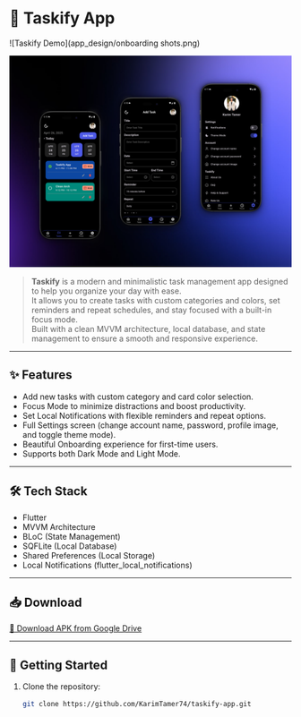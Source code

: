 # 🚀 Taskify App

![Taskify Demo](app_design/onboarding shots.png)

![Taskify Demo](app_design/shots.png)

> **Taskify** is a modern and minimalistic task management app designed to help you organize your day with ease.  
> It allows you to create tasks with custom categories and colors, set reminders and repeat schedules, and stay focused with a built-in focus mode.  
> Built with a clean MVVM architecture, local database, and state management to ensure a smooth and responsive experience.

---

## ✨ Features
- Add new tasks with custom category and card color selection.
- Focus Mode to minimize distractions and boost productivity.
- Set Local Notifications with flexible reminders and repeat options.
- Full Settings screen (change account name, password, profile image, and toggle theme mode).
- Beautiful Onboarding experience for first-time users.
- Supports both Dark Mode and Light Mode.

---

## 🛠 Tech Stack
- Flutter
- MVVM Architecture
- BLoC (State Management)
- SQFLite (Local Database)
- Shared Preferences (Local Storage)
- Local Notifications (flutter_local_notifications)

---

## 📥 Download

[🔗 Download APK from Google Drive](https://drive.google.com/drive/folders/12lWXLEjITDdCj1uG-GlKcPH2eQIpfRew?usp=drive_link)

---

## 🚀 Getting Started

1. Clone the repository:
   ```bash
   git clone https://github.com/KarimTamer74/taskify-app.git
